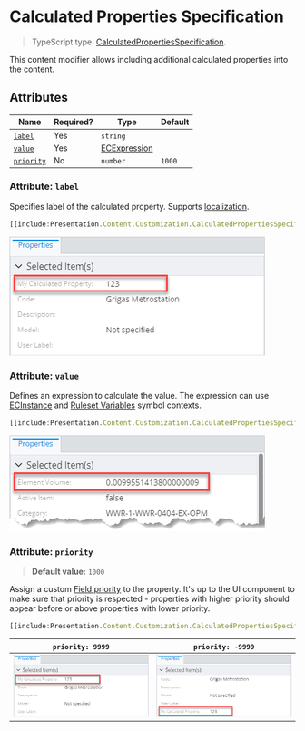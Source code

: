 # Calculated Properties Specification

> TypeScript type: [CalculatedPropertiesSpecification]($presentation-common).

This content modifier allows including additional calculated properties into the content.

## Attributes

| Name                              | Required? | Type                                         | Default |
| --------------------------------- | --------- | -------------------------------------------- | ------- |
| [`label`](#attribute-label)       | Yes       | `string`                                     |         |
| [`value`](#attribute-value)       | Yes       | [ECExpression](../Advanced/ECExpressions.md) |         |
| [`priority`](#attribute-priority) | No        | `number`                                     | `1000`  |

### Attribute: `label`

Specifies label of the calculated property. Supports [localization](../Advanced/Localization.md).

```ts
[[include:Presentation.Content.Customization.CalculatedPropertiesSpecification.Label.Ruleset]]
```

![Example of using "label" attribute](./media/calculatedpropertiesspecification-with-label-attribute.png)

### Attribute: `value`

Defines an expression to calculate the value. The expression can use [ECInstance](../Advanced/ECExpressions.md#ecinstance)
and [Ruleset Variables](../Advanced/ECExpressions.md#ruleset-variables-user-settings) symbol contexts.

```ts
[[include:Presentation.Content.Customization.CalculatedPropertiesSpecification.Value.Ruleset]]
```

![Example of using "value" attribute](./media/calculatedpropertiesspecification-with-value-attribute.png)

### Attribute: `priority`

> **Default value:** `1000`

Assign a custom [Field.priority]($presentation-common) to the property. It's up to the UI component to make sure that priority
is respected - properties with higher priority should appear before or above properties with lower priority.

```ts
[[include:Presentation.Content.Customization.CalculatedPropertiesSpecification.Priority.Ruleset]]
```

| `priority: 9999`                                                                                                                 | `priority: -9999`                                                                                                                |
| -------------------------------------------------------------------------------------------------------------------------------- | -------------------------------------------------------------------------------------------------------------------------------- |
| ![Example of using "priority" attribute set to 9999](./media/calculatedpropertiesspecification-with-priority-attribute-high.png) | ![Example of using "priority" attribute set to -9999](./media/calculatedpropertiesspecification-with-priority-attribute-low.png) |
